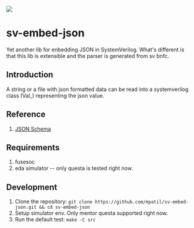 ![](https://img.shields.io/badge/license-MIT-green)

# sv-embed-json
Yet another lib for enbedding JSON in SystemVerilog. What's different is that this lib is extensible and the parser is generated from sv bnfc.

## Introduction

A string or a file with json formatted data can be read into a systemverilog class (Val_) representing the json value.

## Reference

1. [JSON Schema](https://www.json.org/json-en.html)

## Requirements
1. fusesoc
1. eda simulator -- only questa is tested right now.

## Development

1. Clone the repository: `git clone https://github.com/mpatil/sv-embed-json.git && cd sv-embed-json`
4. Setup simulator env. Only mentor questa supported right now.
5. Run the default test: `make -C src`
